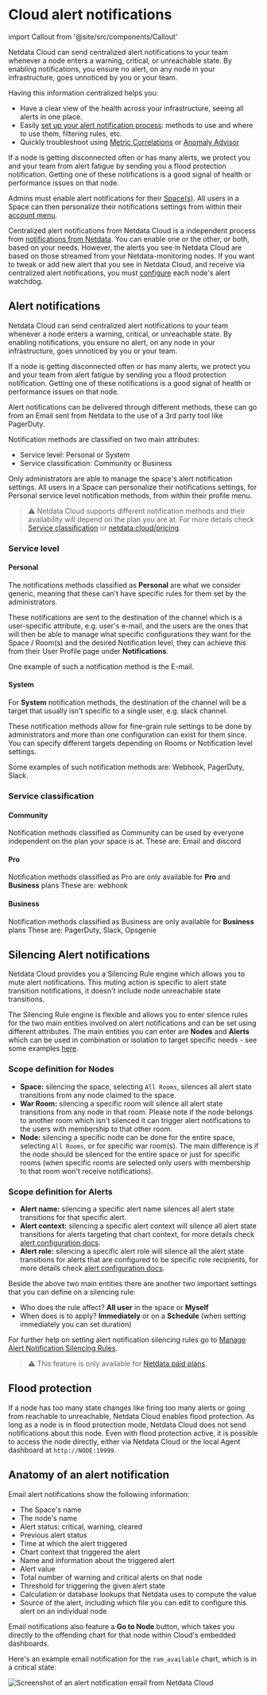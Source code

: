 # Cloud alert notifications

import Callout from '@site/src/components/Callout'

Netdata Cloud can send centralized alert notifications to your team whenever a node enters a warning, critical, or
unreachable state. By enabling notifications, you ensure no alert, on any node in your infrastructure, goes unnoticed by
you or your team.

Having this information centralized helps you:
* Have a clear view of the health across your infrastructure, seeing all alerts in one place.
* Easily [set up your alert notification process](https://github.com/netdata/netdata/blob/master/docs/cloud/alerts-notifications/manage-notification-methods.md): 
methods to use and where to use them, filtering rules, etc.
* Quickly troubleshoot using [Metric Correlations](https://github.com/netdata/netdata/blob/master/docs/cloud/insights/metric-correlations.md)
or [Anomaly Advisor](https://github.com/netdata/netdata/blob/master/docs/cloud/insights/anomaly-advisor.md)

If a node is getting disconnected often or has many alerts, we protect you and your team from alert fatigue by sending
you a flood protection notification. Getting one of these notifications is a good signal of health or performance issues
on that node.

Admins must enable alert notifications for their [Space(s)](https://github.com/netdata/netdata/blob/master/docs/cloud/alerts-notifications/manage-notification-methods.md#manage-space-notification-settings). All users in a
Space can then personalize their notifications settings from within their [account
menu](https://github.com/netdata/netdata/blob/master/docs/cloud/alerts-notifications/#manage-user-notification-settings).

<Callout type="notice">

Centralized alert notifications from Netdata Cloud is a independent process from [notifications from
Netdata](https://github.com/netdata/netdata/blob/master/docs/monitor/enable-notifications.md). You can enable one or the other, or both, based on your needs. However,
the alerts you see in Netdata Cloud are based on those streamed from your Netdata-monitoring nodes. If you want to tweak
or add new alert that you see in Netdata Cloud, and receive via centralized alert notifications, you must
[configure](https://github.com/netdata/netdata/blob/master/src/health/REFERENCE.md) each node's alert watchdog.

</Callout>

## Alert notifications

Netdata Cloud can send centralized alert notifications to your team whenever a node enters a warning, critical, or unreachable state. By enabling notifications, 
you ensure no alert, on any node in your infrastructure, goes unnoticed by you or your team.

If a node is getting disconnected often or has many alerts, we protect you and your team from alert fatigue by sending you a flood protection notification. 
Getting one of these notifications is a good signal of health or performance issues on that node.

Alert notifications can be delivered through different methods, these can go from an Email sent from Netdata to the use of a 3rd party tool like PagerDuty.

Notification methods are classified on two main attributes:
* Service level: Personal or System
* Service classification: Community or Business

Only administrators are able to manage the space's alert notification settings.
All users in a Space can personalize their notifications settings, for Personal service level notification methods, from within their profile menu.

> ⚠️ Netdata Cloud supports different notification methods and their availability will depend on the plan you are at.
> For more details check [Service classification](#service-classification) or [netdata.cloud/pricing](https://www.netdata.cloud/pricing).

### Service level

#### Personal

The notifications methods classified as **Personal** are what we consider generic, meaning that these can't have specific rules for them set by the administrators.

These notifications are sent to the destination of the channel which is a user-specific attribute, e.g. user's e-mail, and the users are the ones that will then be able to
manage what specific configurations they want for the Space / Room(s) and the desired Notification level, they can achieve this from their User Profile page under 
**Notifications**.

One example of such a notification method is the E-mail.

#### System

For **System** notification methods, the destination of the channel will be a target that usually isn't specific to a single user, e.g. slack channel.

These notification methods allow for fine-grain rule settings to be done by administrators and more than one configuration can exist for them since. You can specify 
different targets depending on Rooms or Notification level settings.

Some examples of such notification methods are: Webhook, PagerDuty, Slack.

### Service classification

#### Community

Notification methods classified as Community can be used by everyone independent on the plan your space is at.
These are: Email and discord

#### Pro

Notification methods classified as Pro are only available for **Pro** and **Business** plans
These are: webhook

#### Business

Notification methods classified as Business are only available for **Business** plans
These are: PagerDuty, Slack, Opsgenie

## Silencing Alert notifications

Netdata Cloud provides you a Silencing Rule engine which allows you to mute alert notifications. This muting action is specific to alert state transition notifications, it doesn't include node unreachable state transitions.

The Silencing Rule engine is flexible and allows you to enter silence rules for the two main entities involved on alert notifications and can be set using different attributes. The main entities you can enter are **Nodes** and **Alerts** which can be used in combination or isolation to target specific needs - see some examples [here](https://github.com/netdata/netdata/blob/master/docs/cloud/alerts-notifications/manage-alert-notification-silencing-rules.md#silencing-rules-examples).

### Scope definition for Nodes
* **Space:** silencing the space, selecting `All Rooms`, silences all alert state transitions from any node claimed to the space.
* **War Room:** silencing a specific room will silence all alert state transitions from any node in that room. Please note if the node belongs to 
another room which isn't silenced it can trigger alert notifications to the users with membership to that other room.
* **Node:** silencing a specific node can be done for the entire space, selecting `All Rooms`, or for specific war room(s). The main difference is
if the node should be silenced for the entire space or just for specific rooms (when specific rooms are selected only users with membership to that room won't receive notifications).

### Scope definition for Alerts
* **Alert name:** silencing a specific alert name silences all alert state transitions for that specific alert. 
* **Alert context:** silencing a specific alert context will silence all alert state transitions for alerts targeting that chart context, for more details check [alert configuration docs](https://github.com/netdata/netdata/blob/master/src/health/REFERENCE.md#alert-line-on).
* **Alert role:** silencing a specific alert role will silence all the alert state transitions for alerts that are configured to be specific role recipients, for more details check [alert configuration docs](https://github.com/netdata/netdata/blob/master/src/health/REFERENCE.md#alert-line-to).

Beside the above two main entities there are another two important settings that you can define on a silencing rule:
* Who does the rule affect? **All user** in the space or **Myself**
* When does is to apply? **Immediately** or on a **Schedule** (when setting immediately you can set duration)

For further help on setting alert notification silencing rules go to [Manage Alert Notification Silencing Rules](https://github.com/netdata/netdata/blob/master/docs/cloud/alerts-notifications/manage-alert-notification-silencing-rules.md).

> ⚠️ This feature is only available for [Netdata paid plans](https://github.com/netdata/netdata/edit/master/docs/cloud/manage/plans.md).

## Flood protection

If a node has too many state changes like firing too many alerts or going from reachable to unreachable, Netdata Cloud
enables flood protection. As long as a node is in flood protection mode, Netdata Cloud does not send notifications about
this node. Even with flood protection active, it is possible to access the node directly, either via Netdata Cloud or
the local Agent dashboard at `http://NODE:19999`.

## Anatomy of an alert notification

Email alert notifications show the following information:

- The Space's name
- The node's name
- Alert status: critical, warning, cleared
- Previous alert status
- Time at which the alert triggered
- Chart context that triggered the alert
- Name and information about the triggered alert
- Alert value
- Total number of warning and critical alerts on that node
- Threshold for triggering the given alert state
- Calculation or database lookups that Netdata uses to compute the value
- Source of the alert, including which file you can edit to configure this alert on an individual node

Email notifications also feature a **Go to Node** button, which takes you directly to the offending chart for that node
within Cloud's embedded dashboards.

Here's an example email notification for the `ram_available` chart, which is in a critical state:

![Screenshot of an alert notification email from Netdata Cloud](https://user-images.githubusercontent.com/1153921/87461878-e933c480-c5c3-11ea-870b-affdb0801854.png)
